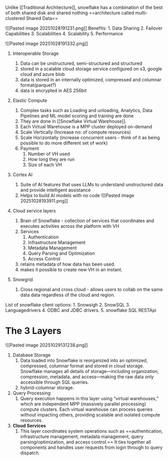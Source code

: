 Unlike [[Traditional Architecture]], snowflake has a combination of the best of both shared disk and shared nothing ==architecture called multi-clustered Shared Data==

![[Pasted image 20251028191231.png]]
Benefits:
	1. Data Sharing
	2. Failover Capabilities
	3. Scalabilities
	4. Scalability
	5. Performance


![[Pasted image 20251028191332.png]]

1. Interoperable Storage
	1. Data can be unstructured, semi-structured and structured
	2.  stored in a scalable cloud storage service configured on s3, google cloud and azure blob
	3. data is stored in an internally optimized, compressed and columnar format(parquet?)
	4. data is encrypted in AES 256bit
	
2. Elastic Compute
	1. Complex tasks such as Loading and unloading, Analytics, Data Pipelines and ML model scoring and training are done
	2.  They are done in [[Snowflake Virtual Warehouse]]. 
	3.  Each Virtual Warehouse is a MPP cluster deployed on-demand
	4.  Scale Vertically  (Increase no: of compute resources)
	5. Scale Horizontally (increase concurrent users - think of it as being possible to do more different set of work)
	6. Payment
		1. Number of VH used
		2. How long they are run
		3. Size of each VH
	
3. Cortex AI
	1. Suite of AI features that uses LLMs to understand unstructured data and provide intelligent assistance
	2. Helps to build AI models with no code 
![[Pasted image 20251028193911.png]]
4. Cloud service layers
	1.  Brain of Snowflake - collection of services that coordinates and executes activities across the platform with VH
	2. Services
		1.  Authentication
		2. Infrastructure Management
		3. Metadata Management
		4. Query Parsing and Optimization
		5. Access Control
	3. retains metadata of how data has been used.
	4. makes it possible to create new VH in an instant.

5. Snowgrid
	1. Cross regional and cross cloud - allows users to collab on the same data data regardless of the cloud and region.


List of snowflake client options:
	1. Snowsigh
	2. SnowSQL
	3. Languagedrivers
	4. ODBC and JDBC drivers.
	5. snowflake SQL RESTApi

# The 3 Layers

![[Pasted image 20251029131238.png]]

1. Database Storage
	1. Data loaded into Snowflake is reorganized into an optimized, compressed, columnar format and stored in cloud storage. Snowflake manages all details of storage—including organization, compression, metadata, and access—making the raw data only accessible through SQL queries.
	2. hybrid-columnar storage.
2. Query Processing
	1. Query execution happens in this layer using “virtual warehouses,” which are independent MPP (massively parallel processing) compute clusters. Each virtual warehouse can process queries without impacting others, providing scalable and isolated compute resources.
3. **Cloud Services**
	1. This layer coordinates system operations such as ==authentication, infrastructure management, metadata management, query parsing/optimization, and access control.== It ties together all components and handles user requests from login through to query dispatch.